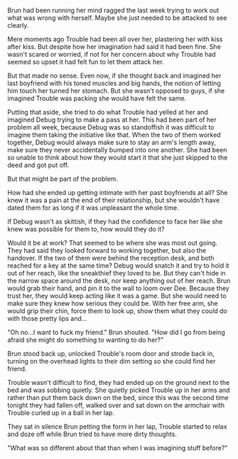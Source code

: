 Brun had been running her mind ragged the last week trying to work out what was wrong with herself. Maybe she just needed to be attacked to see clearly.

Mere moments ago Trouble had been all over her, plastering her with kiss after kiss. But despite how her imagination had said it had been fine. She wasn't scared or worried, if not for her concern about why Trouble had seemed so upset it had felt fun to let them attack her. 

But that made no sense. Even now, if she thought back and imagined her last boyfriend with his toned muscles and big hands, the notion of letting him touch her turned her stomach. But she wasn't opposed to guys, if she imagined Trouble was packing she would have felt the same. 

Putting that aside, she tried to do what Trouble had yelled at her and imagined Debug trying to make a pass at her. This had been part of her problem all week, because Debug was so standoffish it was difficult to imagine them taking the initiative like that. When the two of them worked together, Debug would always make sure to stay an arm's length away, make sure they never accidentally bumped into one another. She had been so unable to think about how they would start it that she just skipped to the deed and got put off.

But that might be part of the problem.

How had she ended up getting intimate with her past boyfriends at all? She knew it was a pain at the end of their relationship, but she wouldn't have dated them for as long if it was unpleasant the whole time. 

If Debug wasn't as skittish, if they had the confidence to face her like she knew was possible for them to, how would they do it?

Would it be at work? That seemed to be where she was most out going. They had said they looked forward to working together, but also the handover. If the two of them were behind the reception desk, and both reached for a key at the same time? Debug would snatch it and try to hold it out of her reach, like the sneakthief they loved to be. But they can't hide in the narrow space around the desk, nor keep anything out of her reach. Brun would grab their hand, and pin it to the wall to loom over Dee. Because they trust her, they would keep acting like it was a game. But she would need to make sure they knew how serious they could be. With her free arm, she would grip their chin, force them to look up, show them what they could do with those pretty lips and...

"Oh no...I want to fuck my friend." Brun shouted. "How did I go from being afraid she might do something to wanting to do her?"

Brun stood back up, unlocked Trouble's room door and strode back in, turning on the overhead lights to their dim setting so she could find her friend.

Trouble wasn't difficult to find, they had ended up on the ground next to the bed and was sobbing quietly. She quietly picked Trouble up in her arms and rather than put them back down on the bed, since this was the second time tonight they had fallen off, walked over and sat down on the armchair with Trouble curled up in a ball in her lap. 

They sat in silence Brun petting the form in her lap, Trouble started to relax and doze off while Brun tried to have more dirty thoughts. 

"What was so different about that than when I was imagining stuff before?"